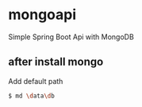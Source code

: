 # mongoapi

Simple Spring Boot Api with MongoDB

## after install mongo

Add default path

```bash 
$ md \data\db
```

